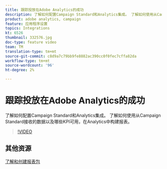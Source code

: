 ```yaml
---
title: 跟踪投放在Adobe Analytics的成功
description: 了解如何配置Campaign Standard和Analytics集成。 了解如何使用从Campaign Standard接收的数据以及哪些KPI可用，在Analytics中构建报表。
product: adobe analytics, campaign
feature: 应用程序设置
topics: Integrations
kt: 6526
thumbnail: 332576.jpg
doc-type: feature video
team: TM
translation-type: tm+mt
source-git-commit: c8d9a7c79bb9fe8882ac390cc0f0fec7cffa82da
workflow-type: tm+mt
source-wordcount: '96'
ht-degree: 2%

---
```



# 跟踪投放在Adobe Analytics的成功

了解如何配置Campaign Standard和Analytics集成。 了解如何使用从Campaign Standard接收的数据以及哪些KPI可用，在Analytics中构建报表。

>[!VIDEO](https://video.tv.adobe.com/v/332576/?quality=12)

## 其他资源

[了解和创建报表包](https://experienceleague.adobe.com/docs/analytics-learn/tutorials/intro-to-analytics/analytics-basics/understanding-and-creating-report-suites.html?lang=en#intro-to-analytics)
